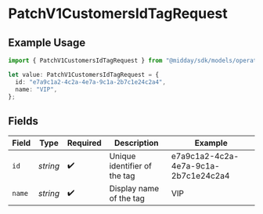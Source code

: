 # PatchV1CustomersIdTagRequest

## Example Usage

```typescript
import { PatchV1CustomersIdTagRequest } from "@midday/sdk/models/operations";

let value: PatchV1CustomersIdTagRequest = {
  id: "e7a9c1a2-4c2a-4e7a-9c1a-2b7c1e24c2a4",
  name: "VIP",
};
```

## Fields

| Field                                | Type                                 | Required                             | Description                          | Example                              |
| ------------------------------------ | ------------------------------------ | ------------------------------------ | ------------------------------------ | ------------------------------------ |
| `id`                                 | *string*                             | :heavy_check_mark:                   | Unique identifier of the tag         | e7a9c1a2-4c2a-4e7a-9c1a-2b7c1e24c2a4 |
| `name`                               | *string*                             | :heavy_check_mark:                   | Display name of the tag              | VIP                                  |